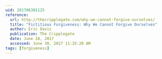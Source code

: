 ```yaml
---
uid: 201706301125
reference:
  url: http://thecripplegate.com/why-we-cannot-forgive-ourselves/
  title: "Fictitious Forgiveness: Why We Cannot Forgive Ourselves"
  author: Eric Davis
  publication: The Cripplegate
  date: June 28, 2017
  accessed: June 30, 2017 11:25:20 AM
tags: [forgiveness]
---
```

